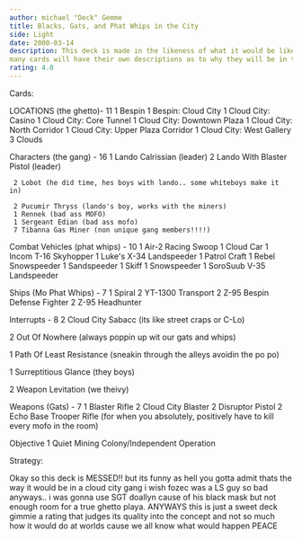 ```yaml
---
author: michael "Deck" Gemme
title: Blacks, Gats, and Phat Whips in the City
side: Light
date: 2000-03-14
description: This deck is made in the likeness of what it would be like in the SWCCG ghetto
many cards will have their own descriptions as to why they will be in the deck
rating: 4.0
---
```

Cards: 

LOCATIONS (the ghetto)- 11
    1 Bespin
    1 Bespin: Cloud City
    1 Cloud City: Casino
    1 Cloud City: Core Tunnel
    1 Cloud City: Downtown Plaza
    1 Cloud City: North Corridor
    1 Cloud City: Upper Plaza Corridor
    1 Cloud City: West Gallery
    3 Clouds

Characters (the gang) - 16
     1 Lando Calrissian (leader)
     2 Lando With Blaster Pistol (leader)

     2 Lobot (he did time, hes boys with lando.. some whiteboys make it in)

     2 Pucumir Thryss (lando's boy, works with the miners)
     1 Rennek (bad ass MOFO)
     1 Sergeant Edian (bad ass mofo)
     7 Tibanna Gas Miner (non unique gang members!!!!)

Combat Vehicles (phat whips) - 10
     1 Air-2 Racing Swoop
     1 Cloud Car
     1 Incom T-16 Skyhopper
     1 Luke's X-34 Landspeeder
     1 Patrol Craft
     1 Rebel Snowspeeder
     1 Sandspeeder
     1 Skiff
     1 Snowspeeder
     1 SoroSuub V-35 Landspeeder

Ships (Mo Phat Whips) - 7
     1 Spiral
     2 YT-1300 Transport
     2 Z-95 Bespin Defense Fighter
     2 Z-95 Headhunter

Interrupts - 8
  2 Cloud City Sabacc (its like street craps or C-Lo)

  2 Out Of Nowhere (always poppin up wit our gats and whips)

  1 Path Of Least Resistance (sneakin through the alleys avoidin the po po)

  1 Surreptitious Glance (they boys)

  2 Weapon Levitation (we theivy)

Weapons (Gats) - 7
     1 Blaster Rifle
     2 Cloud City Blaster
     2 Disruptor Pistol
     2 Echo Base Trooper Rifle (for when you absolutely, positively have to kill every mofo in the room)

Objective
     1 Quiet Mining Colony/Independent Operation


Strategy: 

Okay so this deck is MESSED!!
but its funny as hell you gotta admit
thats the way it would be in a cloud city gang
i wish fozec was a LS guy so bad
anyways.. i was gonna use SGT doallyn cause of his black mask but not enough room for a true ghetto playa.  ANYWAYS this is just a sweet deck
gimmie a rating that judges its quality into the concept and not so much how it would do at worlds cause we all know what would happen
PEACE 